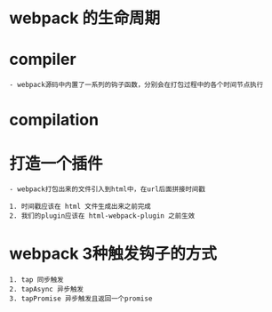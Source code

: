 # webpack 的生命周期

# compiler
    - webpack源码中内置了一系列的钩子函数，分别会在打包过程中的各个时间节点执行

# compilation

# 打造一个插件
    - webpack打包出来的文件引入到html中，在url后面拼接时间戳

    1. 时间戳应该在 html 文件生成出来之前完成
    2. 我们的plugin应该在 html-webpack-plugin 之前生效

# webpack 3种触发钩子的方式
    1. tap 同步触发
    2. tapAsync 异步触发
    3. tapPromise 异步触发且返回一个promise